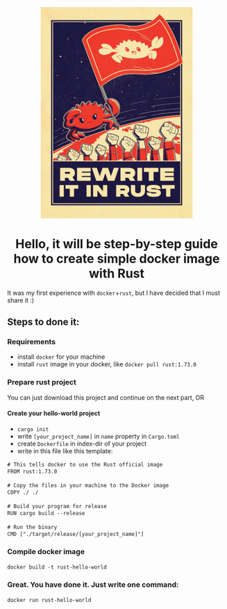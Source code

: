 <div align="center">
<img src="rust-is-revolution.png" alt="drawing" width="350"/>

# Hello, it will be step-by-step guide how to create simple docker image with Rust
</div>

It was my first experience with `docker`+`rust`, 
but I have decided that I must share it :)

## Steps to done it:

### Requirements
- install `docker` for your machine
- install `rust` image in your docker, like `docker pull rust:1.73.0`

### Prepare rust project
You can just download this project and continue on the next part, OR

#### Create your hello-world project
- `cargo init`
- write `[your_project_name]` in `name` property  in `Cargo.toml`
- create `Dockerfile` in index-dir of your project
- write in this file like this template:

```
# This tells docker to use the Rust official image
FROM rust:1.73.0

# Copy the files in your machine to the Docker image
COPY ./ ./

# Build your program for release
RUN cargo build --release

# Run the binary
CMD ["./target/release/[your_project_name]"]
```

### Compile docker image
`docker build -t rust-hello-world`

### Great. You have done it. Just write one command:
`docker run rust-hello-world`
